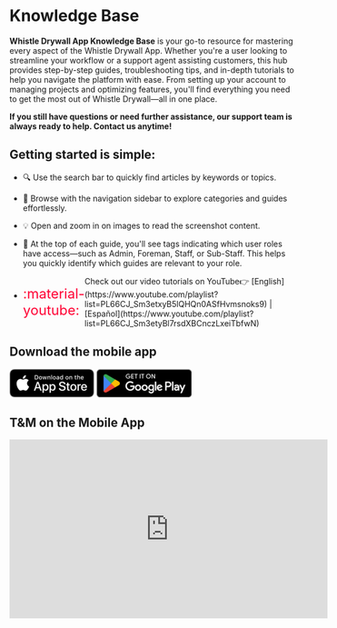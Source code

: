 # Knowledge Base

**Whistle Drywall App Knowledge Base** is your go-to resource for mastering every aspect of the Whistle Drywall App. Whether you're a user looking to streamline your workflow or a support agent assisting customers, this hub provides step-by-step guides, troubleshooting tips, and in-depth tutorials to help you navigate the platform with ease. From setting up your account to managing projects and optimizing features, you'll find everything you need to get the most out of Whistle Drywall—all in one place.

**If you still have questions or need further assistance, our support team is always ready to help. Contact us anytime!**

## Getting started is simple:

- 🔍 Use the search bar to quickly find articles by keywords or topics.
- 📂 Browse with the navigation sidebar to explore categories and guides effortlessly.
- 💡 Open and zoom in on images to read the screenshot content.
- 👷 At the top of each guide, you'll see tags indicating which user roles have access—such as Admin, Foreman, Staff, or Sub-Staff. This helps you quickly identify which guides are relevant to your role.

- <div style="display: flex; align-items: center;"><span style="color: #FF0033; font-size: 24px; display: flex;">:material-youtube:</span><span>Check out our video tutorials on YouTube👉 [English](https://www.youtube.com/playlist?list=PL66CJ_Sm3etxyB5lQHQn0ASfHvmsnoks9) | [Español](https://www.youtube.com/playlist?list=PL66CJ_Sm3etyBl7rsdXBCnczLxeiTbfwN)</span></div>

## Download the mobile app
[![Download on the App Store](assets/download_on_the_app_store.png)](https://apps.apple.com/us/app/whistlemanagement/id6740007592)
[![Get it on Google Play](assets/get_it_on_google_play.png)](https://play.google.com/store/apps/details?id=com.mansourico.WhistleManagement)

## T&M on the Mobile App
<iframe width="560" height="315" src="https://www.youtube.com/embed/G9LrDlj8KfQ" frameborder="0" allowfullscreen></iframe>